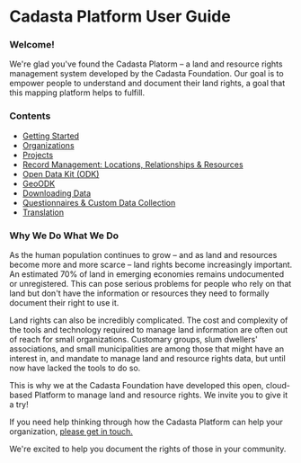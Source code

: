 # Cadasta Platform User Guide

### Welcome!

We're glad you've found the Cadasta Platorm – a land and resource rights management system developed by the Cadasta Foundation. Our goal is to empower people to understand and document their land rights, a goal that this mapping platform helps to fulfill.

### Contents

* [Getting Started](01-gettingstarted.md)
* [Organizations](02-organizations.md)
* [Projects](03-projects.md)
* [Record Management: Locations, Relationships & Resources](04-records.md)
* [Open Data Kit (ODK)](05-odkcollect.md)
* [GeoODK](06-geoodkcollect.md)
* [Downloading Data](07-download.md)
* [Questionnaires & Custom Data Collection](08-XLSForms.md)
* [Translation](09-translation.md)

### Why We Do What We Do

As the human population continues to grow – and as land and resources become more and more scarce – land rights become increasingly important. An estimated 70% of land in emerging economies remains undocumented or unregistered. This can pose serious problems for people who rely on that land but don't have the information or resources they need to formally document their right to use it.

Land rights can also be incredibly complicated. The cost and complexity of the tools and technology required to manage land information are often out of reach for small organizations. Customary groups, slum dwellers' associations, and small municipalities are among those that might have an interest in, and mandate to manage land and resource rights data, but until now have lacked the tools to do so.

This is why we at the Cadasta Foundation have developed this open, cloud-based Platform to manage land and resource rights. We invite you to give it a try!

If you need help thinking through how the Cadasta Platform can help your organization, [please get in touch. ](http://cadasta.org/contact/)

We're excited to help you document the rights of those in your community.

